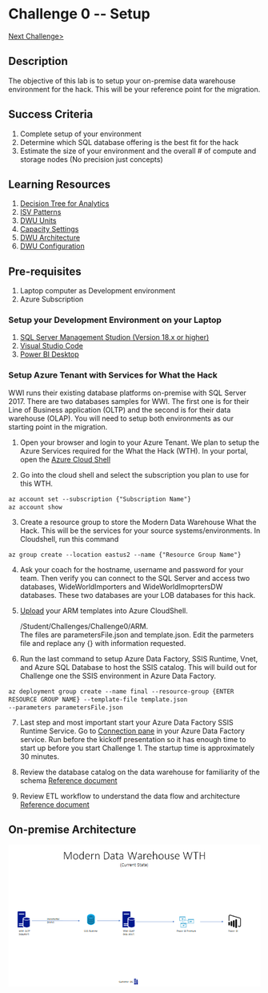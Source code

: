# Challenge 0 -- Setup

[Next Challenge>](../Challenge1/readme.md)

## Description
The objective of this lab is to setup your on-premise data warehouse environment for the hack.  This will be your reference point for the migration.

## Success Criteria
1. Complete setup of your environment
2. Determine which SQL database offering is the best fit for the hack
3. Estimate the size of your environment and the overall # of compute and storage nodes (No precision just concepts)

## Learning Resources
1. [Decision Tree for Analytics](../../../images/decisiontree.png)
1. [ISV Patterns](https://docs.microsoft.com/en-us/archive/blogs/sqlcat/common-isv-application-patterns-using-azure-sql-data-warehouse)
1. [DWU Units](https://docs.microsoft.com/en-us/azure/synapse-analytics/sql-data-warehouse/what-is-a-data-warehouse-unit-dwu-cdwu)
1. [Capacity Settings](https://docs.microsoft.com/en-us/azure/synapse-analytics/sql-data-warehouse/memory-concurrency-limits#data-warehouse-capacity-settings)
1. [DWU Architecture](https://www.databasejournal.com/features/mssql/getting-started-with-azure-sql-data-warehouse-part-2.html)
1. [DWU Configuration](../../../images/dwuconfig.png)


## Pre-requisites
1. Laptop computer as Development environment
2. Azure Subscription

### Setup your Development Environment on your Laptop
1. [SQL Server Management Studion (Version 18.x or higher)](https://docs.microsoft.com/en-us/sql/ssms/download-sql-server-management-studio-ssms?view=sql-server-ver15)
2. [Visual Studio Code](https://code.visualstudio.com/Download) 
3. [Power BI Desktop](https://www.microsoft.com/en-us/download/details.aspx?id=58494)


### Setup Azure Tenant with Services for What the Hack

WWI runs their existing database platforms on-premise with SQL Server 2017.  There are two databases samples for WWI.  The first one is for their Line of Business application (OLTP) and the second
is for their data warehouse (OLAP).  You will need to setup both environments as our starting point in the migration.

1. Open your browser and login to your Azure Tenant.  We plan to setup the Azure Services required for the What the Hack (WTH).  In your portal, open the [Azure Cloud Shell](https://docs.microsoft.com/en-us/azure/cloud-shell/overview)

2. Go into the cloud shell and select the subscription you plan to use for this WTH.

```
az account set --subscription {"Subscription Name"}
az account show
```

3. Create a resource group to store the Modern Data Warehouse What the Hack.  This will be the services for your source systems/environments.  In Cloudshell, run this command

```
az group create --location eastus2 --name {"Resource Group Name"}
```

4. Ask your coach for the hostname, username and password for your team. Then verify you can connect to the SQL Server and access two databases, WideWorldImporters and WideWorldImoprtersDW databases.  These two databases are your LOB databases for this hack.

5. [Upload](https://docs.microsoft.com/en-us/azure/cloud-shell/persisting-shell-storage#upload-files) your ARM templates into Azure CloudShell. 


    /Student/Challenges/Challenge0/ARM.  
    The files are parametersFile.json and template.json.
    Edit the parmeters file and replace any {} with information requested.  


6. Run the last command to setup Azure Data Factory, SSIS Runtime, Vnet, and Azure SQL Database to host the SSIS catalog.  This will build out for Challenge one the SSIS environment in Azure Data Factory.

```
az deployment group create --name final --resource-group {ENTER RESOURCE GROUP NAME} --template-file template.json
--parameters parametersFile.json
```

7. Last step and most important start your Azure Data Factory SSIS Runtime Service.  Go to [Connection pane](https://docs.microsoft.com/en-us/azure/data-factory/tutorial-deploy-ssis-packages-azure#connections-pane) in your Azure Data Factory service.  Run before the kickoff presentation so it has enough time to start up before you start Challenge 1.  The startup time is approximately 30 minutes.


8. Review the database catalog on the data warehouse for familiarity of the schema [Reference document](https://docs.microsoft.com/en-us/sql/samples/wide-world-importers-dw-database-catalog?view=sql-server-ver15)


9. Review ETL workflow to understand the data flow and architecture [Reference document](https://docs.microsoft.com/en-us/sql/samples/wide-world-importers-perform-etl?view=sql-server-ver15)


## On-premise Architecture
![The Solution diagram is described in the text following this diagram.](../../../images/current.png)
